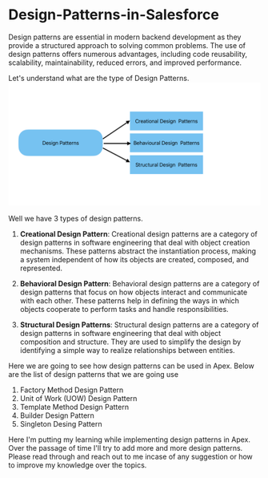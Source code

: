 # Design-Patterns-in-Salesforce

Design patterns are essential in modern backend development as they provide a structured approach to solving common problems. The use of design patterns offers numerous advantages, including code reusability, scalability, maintainability, reduced errors, and improved performance.

Let's understand what are the type of Design Patterns.
![alt text](TypesofDesignPattern.png)

Well we have 3 types of design patterns.

1. **Creational Design Pattern**: Creational design patterns are a category of design patterns in software engineering that deal with object creation mechanisms. These patterns abstract the instantiation process, making a system independent of how its objects are created, composed, and represented.

2. **Behavioral Design Pattern**: Behavioral design patterns are a category of design patterns that focus on how objects interact and communicate with each other. These patterns help in defining the ways in which objects cooperate to perform tasks and handle responsibilities.

3. **Structural Design Patterns**: Structural design patterns are a category of design patterns in software engineering that deal with object composition and structure. They are used to simplify the design by identifying a simple way to realize relationships between entities. 


Here we are going to see how design patterns can be used in Apex. Below are the list of design patterns that we are going use

1. Factory Method Design Pattern
2. Unit of Work (UOW) Design Pattern
3. Template Method Design Pattern
4. Builder Design Pattern
5. Singleton Desing Pattern

Here I'm putting my learning while implementing design patterns in Apex. Over the passage of time I'll try to add more and more design patterns. Please read through and reach out to me incase of any suggestion or how to improve my knowledge over the topics.